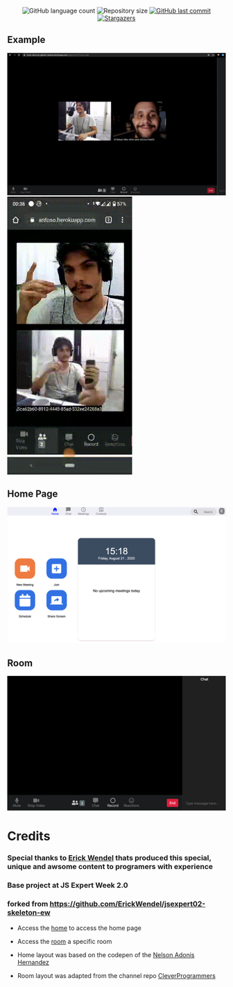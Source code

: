 <p  align="center">
<img  alt="GitHub language count"  src="https://img.shields.io/github/languages/count/GabrielGCardoso/zoom_clone">
<img  alt="Repository size"  src="https://img.shields.io/github/repo-size/GabrielGCardoso/zoom_clone">
<a  href="https://github.com/GabrielGCardoso/zoom_clone/commits/main">
<img  alt="GitHub last commit"  src="https://img.shields.io/github/last-commit/GabrielGCardoso/zoom_clone">
</a>
<a  href="https://github.com/GabrielGCardoso/zoom_clone/stargazers">
<img  alt="Stargazers"  src="https://img.shields.io/github/stars/GabrielGCardoso/zoom_clone?style=social">
</a>
</p>

## Example

![Example](./example.png)
![Example](./example2.gif)

## Home Page

![home page](./public/prints/home.png)

## Room

![room](./public/prints/room.png)

# Credits
### Special thanks to [Erick Wendel](https://github.com/ErickWendel) thats produced this special, unique and awsome content to programers with experience
### Base project at JS Expert Week 2.0
### forked from https://github.com/ErickWendel/jsexpert02-skeleton-ew

- Access the [home](./public/pages/home/index.html) to access the home page
- Access the [room](./public/pages/room/index.html) a specific room


- Home layout was based on the codepen of the [Nelson Adonis Hernandez](https://codepen.io/nelsonher019/pen/eYZBqOm)
- Room layout was adapted from the channel repo [CleverProgrammers](https://github.com/CleverProgrammers/nodejs-zoom-clone/blob/master/views/room.ejs)
